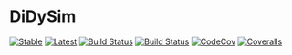 # DiDySim

[![Stable](https://img.shields.io/badge/docs-stable-blue.svg)](https://dpriego87.github.io/DiDySim.jl/stable)
[![Latest](https://img.shields.io/badge/docs-latest-blue.svg)](https://dpriego87.github.io/DiDySim.jl/latest)
[![Build Status](https://travis-ci.org/dpriego87/DiDySim.jl.svg?branch=master)](https://travis-ci.org/dpriego87/DiDySim.jl)
[![Build Status](https://ci.appveyor.com/api/projects/status/github/dpriego87/DiDySim.jl?svg=true)](https://ci.appveyor.com/project/dpriego87/DiDySim-jl)
[![CodeCov](https://codecov.io/gh/dpriego87/DiDySim.jl/branch/master/graph/badge.svg)](https://codecov.io/gh/dpriego87/DiDySim.jl)
[![Coveralls](https://coveralls.io/repos/github/dpriego87/DiDySim.jl/badge.svg?branch=master)](https://coveralls.io/github/dpriego87/DiDySim.jl?branch=master)
